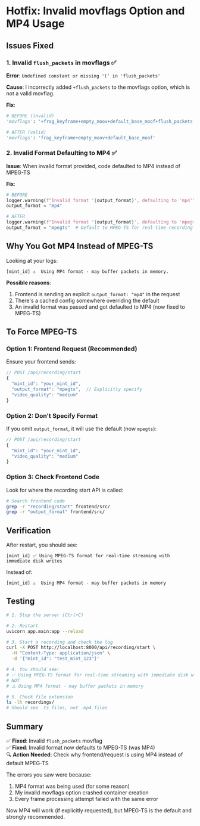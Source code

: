 # Hotfix: Invalid movflags Option and MP4 Usage

## Issues Fixed

### 1. Invalid `flush_packets` in movflags ✅
**Error**: `Undefined constant or missing '(' in 'flush_packets'`

**Cause**: I incorrectly added `+flush_packets` to the movflags option, which is not a valid movflag.

**Fix**:
```python
# BEFORE (invalid)
'movflags': '+frag_keyframe+empty_moov+default_base_moof+flush_packets'

# AFTER (valid)
'movflags': 'frag_keyframe+empty_moov+default_base_moof'
```

### 2. Invalid Format Defaulting to MP4 ✅
**Issue**: When invalid format provided, code defaulted to MP4 instead of MPEG-TS

**Fix**:
```python
# BEFORE
logger.warning(f"Invalid format '{output_format}', defaulting to 'mp4'")
output_format = "mp4"

# AFTER
logger.warning(f"Invalid format '{output_format}', defaulting to 'mpegts'")
output_format = "mpegts"  # Default to MPEG-TS for real-time recording
```

## Why You Got MP4 Instead of MPEG-TS

Looking at your logs:
```
[mint_id] ⚠️  Using MP4 format - may buffer packets in memory.
```

**Possible reasons**:
1. Frontend is sending an explicit `output_format: "mp4"` in the request
2. There's a cached config somewhere overriding the default
3. An invalid format was passed and got defaulted to MP4 (now fixed to MPEG-TS)

## To Force MPEG-TS

### Option 1: Frontend Request (Recommended)
Ensure your frontend sends:
```javascript
// POST /api/recording/start
{
  "mint_id": "your_mint_id",
  "output_format": "mpegts",  // Explicitly specify
  "video_quality": "medium"
}
```

### Option 2: Don't Specify Format
If you omit `output_format`, it will use the default (now `mpegts`):
```javascript
// POST /api/recording/start
{
  "mint_id": "your_mint_id",
  "video_quality": "medium"
}
```

### Option 3: Check Frontend Code
Look for where the recording start API is called:
```bash
# Search frontend code
grep -r "recording/start" frontend/src/
grep -r "output_format" frontend/src/
```

## Verification

After restart, you should see:
```
[mint_id] ✅ Using MPEG-TS format for real-time streaming with immediate disk writes
```

Instead of:
```
[mint_id] ⚠️  Using MP4 format - may buffer packets in memory
```

## Testing

```bash
# 1. Stop the server (Ctrl+C)

# 2. Restart
uvicorn app.main:app --reload

# 3. Start a recording and check the log
curl -X POST http://localhost:8000/api/recording/start \
  -H "Content-Type: application/json" \
  -d '{"mint_id": "test_mint_123"}'

# 4. You should see:
# ✅ Using MPEG-TS format for real-time streaming with immediate disk writes
# NOT
# ⚠️ Using MP4 format - may buffer packets in memory

# 5. Check file extension
ls -lh recordings/
# Should see .ts files, not .mp4 files
```

## Summary

✅ **Fixed**: Invalid `flush_packets` movflag  
✅ **Fixed**: Invalid format now defaults to MPEG-TS (was MP4)  
🔍 **Action Needed**: Check why frontend/request is using MP4 instead of default MPEG-TS

The errors you saw were because:
1. MP4 format was being used (for some reason)
2. My invalid movflags option crashed container creation
3. Every frame processing attempt failed with the same error

Now MP4 will work (if explicitly requested), but MPEG-TS is the default and strongly recommended.


